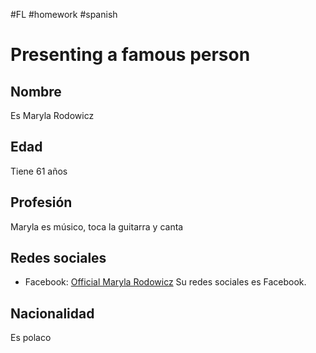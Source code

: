 #FL #homework #spanish 

# Presenting a famous person
## Nombre
Es Maryla Rodowicz

## Edad
Tiene 61 años

## Profesión
Maryla es músico, toca la guitarra y canta

## Redes sociales
- Facebook: [Official Maryla Rodowicz](https://www.facebook.com/official.maryla.rodowicz/)
Su redes sociales es Facebook.

## Nacionalidad
Es polaco